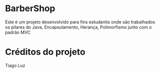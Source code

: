 # BarberShop

Este é um projeto desenvolvido para fins estudantis onde são trabalhados os pilares do Java, Encapsulamento, Herança, Polimorfismo junto com o padrão MVC

# Créditos do projeto
Tiago Luz



